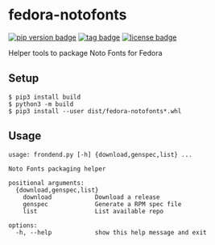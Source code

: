 # fedora-notofonts
[![pip version badge](https://img.shields.io/pypi/v/fedora-notofonts)](https://pypi.org/project/fedora-notofonts/)
[![tag badge](https://img.shields.io/github/v/tag/fedora-i18n/fedora-notofonts)](https://github.com/fedora-i18n/fedora-notofonts/tags)
[![license badge](https://img.shields.io/github/license/fedora-i18n/fedora-notofonts)](./LICENSE)

Helper tools to package Noto Fonts for Fedora

## Setup

``` shell
$ pip3 install build
$ python3 -m build
$ pip3 install --user dist/fedora-notofonts*.whl
```

## Usage

``` shell
usage: frondend.py [-h] {download,genspec,list} ...

Noto Fonts packaging helper

positional arguments:
  {download,genspec,list}
    download            Download a release
    genspec             Generate a RPM spec file
    list                List available repo

options:
  -h, --help            show this help message and exit
```
